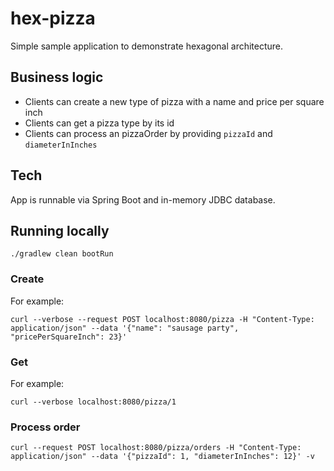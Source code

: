 # hex-pizza

Simple sample application to demonstrate hexagonal architecture.

## Business logic

- Clients can create a new type of pizza with a name and price per square inch
- Clients can get a pizza type by its id
- Clients can process an pizzaOrder by providing `pizzaId` and `diameterInInches`

## Tech

App is runnable via Spring Boot and in-memory JDBC database.

## Running locally

```commandline
./gradlew clean bootRun
```

### Create

For example:

```commandline
curl --verbose --request POST localhost:8080/pizza -H "Content-Type: application/json" --data '{"name": "sausage party", "pricePerSquareInch": 23}'
```

### Get

For example:

```commandline
curl --verbose localhost:8080/pizza/1
```

### Process order

```commandline
curl --request POST localhost:8080/pizza/orders -H "Content-Type: application/json" --data '{"pizzaId": 1, "diameterInInches": 12}' -v
```
